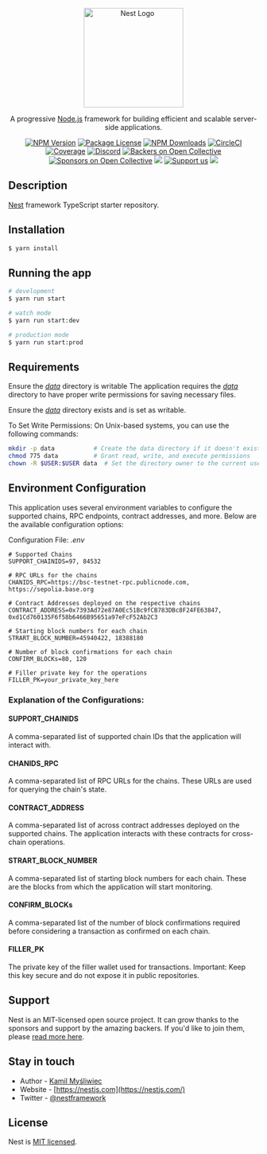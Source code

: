 <p align="center">
  <a href="http://nestjs.com/" target="blank"><img src="https://nestjs.com/img/logo-small.svg" width="200" alt="Nest Logo" /></a>
</p>

[circleci-image]: https://img.shields.io/circleci/build/github/nestjs/nest/master?token=abc123def456
[circleci-url]: https://circleci.com/gh/nestjs/nest

  <p align="center">A progressive <a href="http://nodejs.org" target="_blank">Node.js</a> framework for building efficient and scalable server-side applications.</p>
    <p align="center">
<a href="https://www.npmjs.com/~nestjscore" target="_blank"><img src="https://img.shields.io/npm/v/@nestjs/core.svg" alt="NPM Version" /></a>
<a href="https://www.npmjs.com/~nestjscore" target="_blank"><img src="https://img.shields.io/npm/l/@nestjs/core.svg" alt="Package License" /></a>
<a href="https://www.npmjs.com/~nestjscore" target="_blank"><img src="https://img.shields.io/npm/dm/@nestjs/common.svg" alt="NPM Downloads" /></a>
<a href="https://circleci.com/gh/nestjs/nest" target="_blank"><img src="https://img.shields.io/circleci/build/github/nestjs/nest/master" alt="CircleCI" /></a>
<a href="https://coveralls.io/github/nestjs/nest?branch=master" target="_blank"><img src="https://coveralls.io/repos/github/nestjs/nest/badge.svg?branch=master#9" alt="Coverage" /></a>
<a href="https://discord.gg/G7Qnnhy" target="_blank"><img src="https://img.shields.io/badge/discord-online-brightgreen.svg" alt="Discord"/></a>
<a href="https://opencollective.com/nest#backer" target="_blank"><img src="https://opencollective.com/nest/backers/badge.svg" alt="Backers on Open Collective" /></a>
<a href="https://opencollective.com/nest#sponsor" target="_blank"><img src="https://opencollective.com/nest/sponsors/badge.svg" alt="Sponsors on Open Collective" /></a>
  <a href="https://paypal.me/kamilmysliwiec" target="_blank"><img src="https://img.shields.io/badge/Donate-PayPal-ff3f59.svg"/></a>
    <a href="https://opencollective.com/nest#sponsor"  target="_blank"><img src="https://img.shields.io/badge/Support%20us-Open%20Collective-41B883.svg" alt="Support us"></a>
  <a href="https://twitter.com/nestframework" target="_blank"><img src="https://img.shields.io/twitter/follow/nestframework.svg?style=social&label=Follow"></a>
</p>
  <!--[![Backers on Open Collective](https://opencollective.com/nest/backers/badge.svg)](https://opencollective.com/nest#backer)
  [![Sponsors on Open Collective](https://opencollective.com/nest/sponsors/badge.svg)](https://opencollective.com/nest#sponsor)-->

## Description

[Nest](https://github.com/nestjs/nest) framework TypeScript starter repository.

## Installation

```bash
$ yarn install
```

## Running the app

```bash
# development
$ yarn run start

# watch mode
$ yarn run start:dev

# production mode
$ yarn run start:prod
```

## Requirements

Ensure the <u>_data_</u> directory is writable
The application requires the <u>_data_</u> directory to have proper write permissions for saving necessary files.

Ensure the <u>_data_</u> directory exists and is set as writable.

To Set Write Permissions:
On Unix-based systems, you can use the following commands:

```bash
mkdir -p data           # Create the data directory if it doesn't exist
chmod 775 data          # Grant read, write, and execute permissions
chown -R $USER:$USER data  # Set the directory owner to the current user
```

## Environment Configuration

This application uses several environment variables to configure the supported chains, RPC endpoints, contract addresses, and more. Below are the available configuration options:

Configuration File: _.env_

```env
# Supported Chains
SUPPORT_CHAINIDS=97, 84532

# RPC URLs for the chains
CHANIDS_RPC=https://bsc-testnet-rpc.publicnode.com, https://sepolia.base.org

# Contract Addresses deployed on the respective chains
CONTRACT_ADDRESS=0x7393Ad72e87A0Ec51Bc9fCB783DBc8F24FE63847, 0xd1Cd760135F6f58b6466B95651a97eFcF52Ab2C3

# Starting block numbers for each chain
STRART_BLOCK_NUMBER=45940422, 18388180

# Number of block confirmations for each chain
CONFIRM_BLOCKs=80, 120

# Filler private key for the operations
FILLER_PK=your_private_key_here

```

### Explanation of the Configurations:

#### SUPPORT_CHAINIDS

A comma-separated list of supported chain IDs that the application will interact with.

#### CHANIDS_RPC

A comma-separated list of RPC URLs for the chains. These URLs are used for querying the chain's state.

#### CONTRACT_ADDRESS

A comma-separated list of across contract addresses deployed on the supported chains. The application interacts with these contracts for cross-chain operations.

#### STRART_BLOCK_NUMBER

A comma-separated list of starting block numbers for each chain. These are the blocks from which the application will start monitoring.

#### CONFIRM_BLOCKs

A comma-separated list of the number of block confirmations required before considering a transaction as confirmed on each chain.

#### FILLER_PK

The private key of the filler wallet used for transactions. Important: Keep this key secure and do not expose it in public repositories.

## Support

Nest is an MIT-licensed open source project. It can grow thanks to the sponsors and support by the amazing backers. If you'd like to join them, please [read more here](https://docs.nestjs.com/support).

## Stay in touch

- Author - [Kamil Myśliwiec](https://kamilmysliwiec.com)
- Website - [https://nestjs.com](https://nestjs.com/)
- Twitter - [@nestframework](https://twitter.com/nestframework)

## License

Nest is [MIT licensed](LICENSE).
